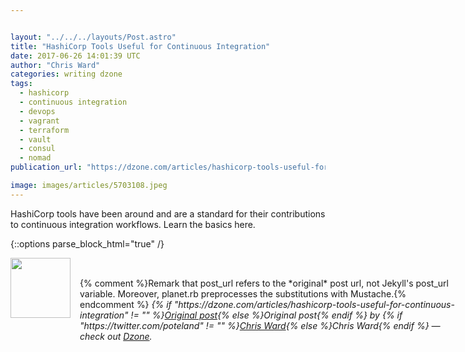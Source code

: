 ```yaml
---


layout: "../../../layouts/Post.astro"
title: "HashiCorp Tools Useful for Continuous Integration"
date: 2017-06-26 14:01:39 UTC
author: "Chris Ward"
categories: writing dzone
tags:
  - hashicorp
  - continuous integration
  - devops
  - vagrant
  - terraform
  - vault
  - consul
  - nomad
publication_url: "https://dzone.com/articles/hashicorp-tools-useful-for-continuous-integration"

image: images/articles/5703108.jpeg
---
```

HashiCorp tools have been around and are a standard for their contributions to continuous integration workflows. Learn the basics here.


{::options parse_block_html="true" /}
<div class="author">
   <img src="https://www.rss-specifications.com/rss-spec-rss.gif" style="width: 96px; height: 96;">
   <span style="position: absolute; padding: 32px 15px;">{% comment %}Remark that post_url refers to the *original* post url, not Jekyll's post_url variable. Moreover, planet.rb preprocesses the substitutions with Mustache.{% endcomment %}
      <i>{% if "https://dzone.com/articles/hashicorp-tools-useful-for-continuous-integration" != "" %}<a href="https://dzone.com/articles/hashicorp-tools-useful-for-continuous-integration">Original post</a>{% else %}Original post{% endif %} by {% if "https://twitter.com/poteland" != "" %}<a href="https://twitter.com/poteland">Chris Ward</a>{% else %}Chris Ward{% endif %} &mdash; check out <a href="https://dzone.com">Dzone</a>.</i>
  </span>
</div>
